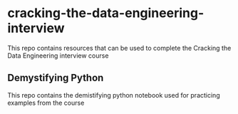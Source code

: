 # cracking-the-data-engineering-interview
This repo contains resources that can be used to complete the Cracking the Data Engineering interview course

## Demystifying Python
This repo contains the demistifying python notebook used for practicing examples from the course